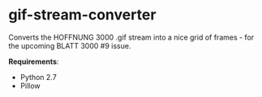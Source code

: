 # gif-stream-converter

Converts the HOFFNUNG 3000 .gif stream into a nice grid of frames - for the upcoming BLATT 3000 #9 issue.

**Requirements**:
* Python 2.7
* Pillow
